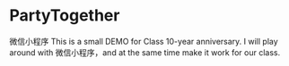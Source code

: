 # PartyTogether
微信小程序
This is a small DEMO for Class 10-year anniversary.
I will play around with 微信小程序，and at the same time make it work for our class.
